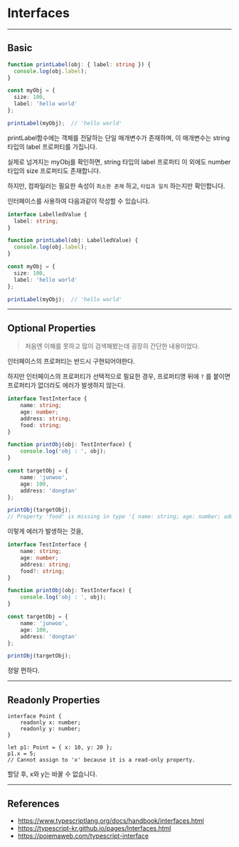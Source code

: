 # Interfaces

---

## Basic



```typescript
function printLabel(obj: { label: string }) {
  console.log(obj.label);
}

const myObj = {
  size: 100,
  label: 'hello world'
};

printLabel(myObj);	// 'hello world'
```



printLabel함수에는 객체를 전달하는 단일 매개변수가 존재하며, 이 매개변수는 string 타입의 label 프로퍼티를 가집니다.

실제로 넘겨지는 myObj를 확인하면, string 타입의 label 프로퍼티 이 외에도 number 타입의 size 프로퍼티도 존재합니다.

하지만, 컴파일러는 필요한 속성이 `최소한 존재` 하고, `타입과 일치` 하는지만 확인합니다.



인터페이스를 사용하여 다음과같이 작성할 수 있습니다.

```typescript
interface LabelledValue {
  label: string;
}

function printLabel(obj: LabelledValue) {
  console.log(obj.label);
}

const myObj = {
  size: 100,
  label: 'hello world'
};

printLabel(myObj);	// 'hello world'
```



---

## Optional Properties

> 처음엔 이해를 못하고 많이 검색해봤는데 굉장히 간단한 내용이었다.

인터페이스의 프로퍼티는 반드시 구현되어야한다.

하지만 인터페이스의 프로퍼티가 선택적으로 필요한 경우, 프로퍼티명 뒤에 `?` 를 붙이면 프로퍼티가 없더라도 에러가 발생하지 않는다.



```typescript
interface TestInterface {
    name: string;
    age: number;
    address: string;
    food: string;
}

function printObj(obj: TestInterface) {
    console.log('obj : ', obj);
}

const targetObj = {
    name: 'junwoo',
    age: 100,
    address: 'dongtan'
};

printObj(targetObj);
// Property 'food' is missing in type '{ name: string; age: number; address: string; }' but required in type 'TestInterface'.
```

이렇게 에러가 발생하는 것을,

```typescript
interface TestInterface {
    name: string;
    age: number;
    address: string;
    food?: string;
}

function printObj(obj: TestInterface) {
    console.log('obj : ', obj);
}

const targetObj = {
    name: 'junwoo',
    age: 100,
    address: 'dongtan'
};

printObj(targetObj);
```



정말 편하다.

---

## Readonly Properties

```types
interface Point {
    readonly x: number;
    readonly y: number;
}

let p1: Point = { x: 10, y: 20 };
p1.x = 5;
// Cannot assign to 'x' because it is a read-only property.
```

할당 후, x와 y는 바꿀 수 없습니다.







---

## References

- https://www.typescriptlang.org/docs/handbook/interfaces.html
- https://typescript-kr.github.io/pages/Interfaces.html
- https://poiemaweb.com/typescript-interface

